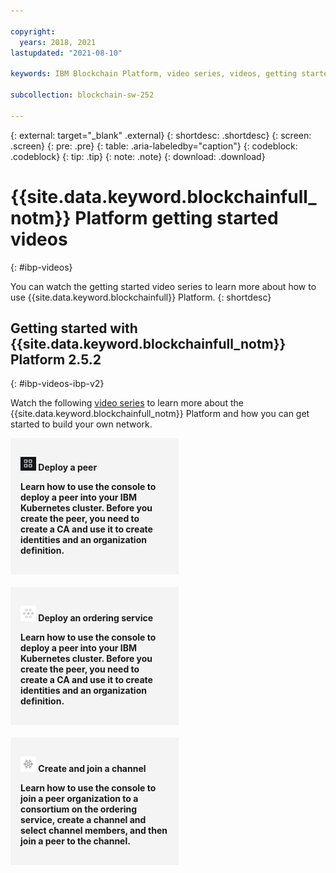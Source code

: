 ```yaml
---

copyright:
  years: 2018, 2021
lastupdated: "2021-08-10"

keywords: IBM Blockchain Platform, video series, videos, getting started videos, demo videos

subcollection: blockchain-sw-252

---
```


{: external: target="_blank" .external}
{: shortdesc: .shortdesc}
{: screen: .screen}
{: pre: .pre}
{: table: .aria-labeledby="caption"}
{: codeblock: .codeblock}
{: tip: .tip}
{: note: .note}
{: download: .download}



<style>
<!--
    #tutorials { /* hide the page header */
        display: none !important;
    }
    .allCategories {
        display: flex !important;
        flex-direction: row !important;
        flex-wrap: wrap !important;
    }
    .categoryBox {
        flex-grow: 1 !important;
        width: calc(33% - 20px) !important;
        text-decoration: none !important;
        margin: 0 10px 20px 0 !important;
        padding: 16px !important;
        border: 1px #dfe6eb solid !important;
        box-shadow: 0 1px 2px 0 rgba(0, 0, 0, 0.2) !important;
        text-align: center !important;
        text-overflow: ellipsis !important;
        overflow: hidden !important;
    }
    .solutionBoxContainer {}
    .solutionBoxContainer a {
        text-decoration: none !important;
        border: none !important;
    }
    .solutionBox {
        display: inline-block !important;
        width: 100% !important;
        margin: 0 10px 20px 0 !important;
        padding: 16px !important;
        background-color: #f4f4f4 !important;
    }
    @media screen and (min-width: 960px) {
        .solutionBox {
        width: calc(50% - 3%) !important;
        }
        .solutionBox.solutionBoxFeatured {
        width: calc(50% - 3%) !important;
        }
        .solutionBoxContent {
        height: 350px !important;
        }
    }
    @media screen and (min-width: 1298px) {
        .solutionBox {
        width: calc(33% - 2%) !important;
        }
        .solutionBoxContent {
        min-height: 350px !important;
        }
    }
    .solutionBox:hover {
        border: 1px rgb(136, 151, 162)solid !important;
        box-shadow: 0 1px 2px 0 rgba(0, 0, 0, 0.2) !important;
    }
    .solutionBoxContent {
        display: flex !important;
        flex-direction: column !important;
    }
    .solutionBoxTitle {
        margin: 0rem !important;
        margin-bottom: 5px !important;
        font-size: 14px !important;
        font-weight: 900 !important;
        line-height: 16px !important;
        height: 37px !important;
        text-overflow: ellipsis !important;
        overflow: hidden !important;
        display: -webkit-box !important;
        -webkit-line-clamp: 2 !important;
        -webkit-box-orient: vertical !important;
        -webkit-box-align: inherit !important;
    }
    .solutionBoxDescription {
        flex-grow: 1 !important;
        display: flex !important;
        flex-direction: column !important;
    }
    .descriptionContainer {
    }
    .descriptionContainer p {
        margin: 0 !important;
        overflow: hidden !important;
        display: -webkit-box !important;
        -webkit-line-clamp: 4 !important;
        -webkit-box-orient: vertical !important;
        font-size: 14px !important;
        font-weight: 400 !important;
        line-height: 1.5 !important;
        letter-spacing: 0 !important;
        max-height: 70px !important;
    }
    .architectureDiagramContainer {
        flex-grow: 1 !important;
        min-width: calc(33% - 2%) !important;
        padding: 0 16px !important;
        text-align: center !important;
        display: flex !important;
        flex-direction: column !important;
        justify-content: center !important;
        background-color: #f4f4f4;
    }
    .architectureDiagram {
        max-height: 175px !important;
        padding: 5px !important;
        margin: 0 auto !important;
    }
-->
</style>

# {{site.data.keyword.blockchainfull_notm}} Platform getting started videos
{: #ibp-videos}

You can watch the getting started video series to learn more about how to use {{site.data.keyword.blockchainfull}} Platform.
{: shortdesc}

## Getting started with {{site.data.keyword.blockchainfull_notm}} Platform 2.5.2
{: #ibp-videos-ibp-v2}

Watch the following [video series]( http://ibm.biz/BlockchainPlatformSeries) to learn more about the {{site.data.keyword.blockchainfull_notm}} Platform and how you can get started to build your own network.

<div class=solutionBoxContainer>
  <div class="solutionBox">
    <a href = "https://developer.ibm.com/videos/deploy-a-peer-on-the-ibm-blockchain-platform/">
      <div>
        <p><strong><img src="../images/peer.png" alt="peer icon" width="25" style="width:25px; border-style: none"/> Deploy a peer</p>
        <p class="bx--type-caption">Learn how to use the console to deploy a peer into your IBM Kubernetes cluster. Before you create the peer, you need to create a CA and use it to create identities and an organization definition.</p>
      </div>
    </a>
  </div>
  <div class="solutionBox">
    <a href = "https://developer.ibm.com/videos/deploy-an-ordering-service-on-the-ibm-blockchain-platform/">
      <div>
        <p><strong><img src="../images/os.svg" alt="ordering service icon" width="25" style="width:25px; border-style: none"/> Deploy an ordering service</p>
        <p class="bx--type-caption">Learn how to use the console to deploy a peer into your IBM Kubernetes cluster. Before you create the peer, you need to create a CA and use it to create identities and an organization definition.</p>
      </div>
    </a>
  </div>
  <div class="solutionBox">
    <a href = "https://developer.ibm.com/videos/create-and-join-a-channel-on-the-ibm-blockchain-platform/">
      <div>
        <p><strong><img src="../images/channel.svg" alt="channel icon" width="25" style="width:25px; border-style: none"/> Create and join a channel</p>
        <p class="bx--type-caption">Learn how to use the console to join a peer organization to a consortium on the ordering service, create a channel and select channel members, and then join a peer to the channel.</p>
      </div>
    </a>
  </div>
</div>
